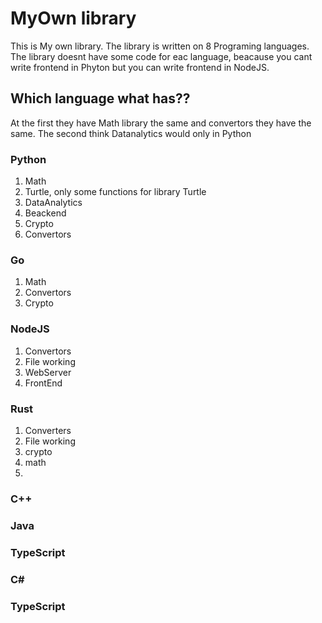 # MyOwn library
This is My own library. The library is written on 8 Programing languages. The library doesnt have some code for eac language, beacause you cant write frontend in Phyton but you can write frontend in NodeJS. 

## Which language what has??

At the first they have Math library the same and convertors they have the same.
The second think Datanalytics would only in Python

### Python 

1.  Math
2.  Turtle, only some functions for library  Turtle
3. DataAnalytics
4. Beackend
5. Crypto
6. Convertors

### Go

1. Math
2. Convertors
3. Crypto

### NodeJS

1. Convertors
2. File working
3. WebServer
4. FrontEnd


### Rust
1. Converters 
2. File working
3. crypto
4. math
5. 

### C++



### Java



### TypeScript


### C#


### TypeScript



